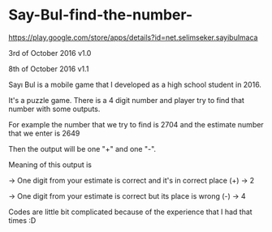 # Say-Bul-find-the-number-

https://play.google.com/store/apps/details?id=net.selimseker.sayibulmaca

3rd of October 2016 v1.0

8th of October 2016 v1.1

Sayı Bul is a mobile game that I developed as a high school student in 2016.

It's a puzzle game. There is a 4 digit number and player try to find that number with some outputs.

For example the number that we try to find is 2704 and the estimate number that we enter is 2649

Then the output will be one "+" and one "-". 

Meaning of this output is 

-> One digit from your estimate is correct and it's in correct place (+) -> 2

-> One digit from your estimate is correct but its place is wrong (-) -> 4
                            
  
  
Codes are little bit complicated because of the experience that I had that times :D


